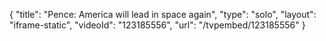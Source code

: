{
    "title": "Pence: America will lead in space again",
    "type": "solo",
    "layout": "iframe-static",
    "videoId": "123185556",
    "url": "\/tvpembed\/123185556"
}